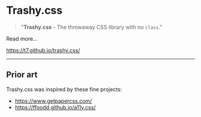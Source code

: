 # Trashy.css

> "**Trashy.css** - The throwaway CSS library with no `class`."

Read more…

https://t7.github.io/trashy.css/

---

## Prior art

Trashy.css was inspired by these fine projects:

* https://www.getpapercss.com/
* https://ffoodd.github.io/a11y.css/